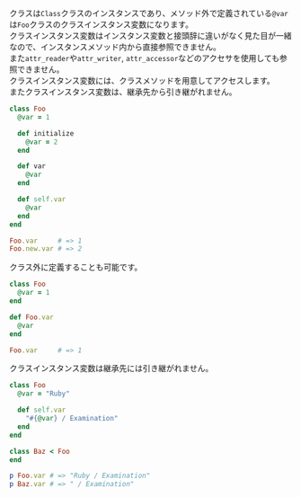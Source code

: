 クラスは`Class`クラスのインスタンスであり、メソッド外で定義されている`@var`は`Foo`クラスのクラスインスタンス変数になります。  
クラスインスタンス変数はインスタンス変数と接頭辞に違いがなく見た目が一緒なので、インスタンスメソッド内から直接参照できません。  
また`attr_reader`や`attr_writer`, `attr_accessor`などのアクセサを使用しても参照できません。  
クラスインスタンス変数には、クラスメソッドを用意してアクセスします。  
またクラスインスタンス変数は、継承先から引き継がれません。

```ruby
class Foo
  @var = 1

  def initialize
    @var = 2
  end

  def var
    @var
  end

  def self.var
    @var
  end
end

Foo.var     # => 1
Foo.new.var # => 2
```

クラス外に定義することも可能です。

```ruby
class Foo
  @var = 1
end

def Foo.var
  @var
end

Foo.var     # => 1
```

クラスインスタンス変数は継承先には引き継がれません。

```ruby
class Foo
  @var = "Ruby"

  def self.var
    "#{@var} / Examination"
  end
end

class Baz < Foo
end

p Foo.var # => "Ruby / Examination"
p Baz.var # => " / Examination"
```